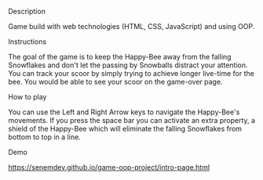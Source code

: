 Description

Game build with web technologies (HTML, CSS, JavaScript) and using OOP.


Instructions

The goal of the game is to keep the Happy-Bee away from the falling Snowflakes and don't let the passing by Snowballs distract your attention. You can track your scoor by simply trying to achieve longer live-time for the bee.  You would be able to see your scoor on the game-over page.


How to play 

You can use the Left and Right Arrow keys to navigate the Happy-Bee's movements. If you press the space bar you can activate an extra property, a shield of the Happy-Bee which will eliminate the falling Snowflakes from bottom to top in a line.

Demo

https://senemdev.github.io/game-oop-project/intro-page.html



